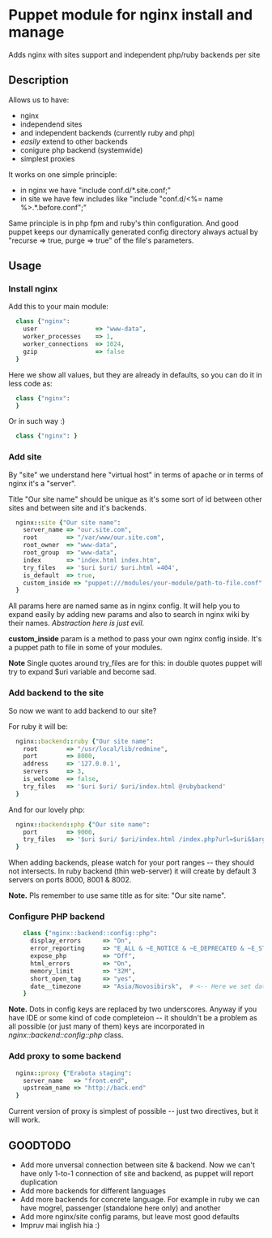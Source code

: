 # Puppet module for nginx install and manage

Adds nginx with sites support and independent php/ruby backends per site

## Description

Allows us to have:

 * nginx
 * independend sites
 * and independent backends (currently ruby and php)
 * *easily* extend to other backends
 * conigure php backend (systemwide)
 * simplest proxies

It works on one simple principle:

 * in nginx we have "include conf.d/*.site.conf;"
 * in site we have few includes like "include "conf.d/<%= name %>.*.before.conf";"

Same principle is in php fpm and ruby's thin configuration. And good puppet keeps our dynamically generated config directory always actual by "recurse => true, purge => true" of the file's parameters.

## Usage

### Install nginx

Add this to your main module:

```ruby
  class {"nginx":
    user                => "www-data",
    worker_processes    => 1,
    worker_connections  => 1024,
    gzip                => false
  }
```

Here we show all values, but they are already in defaults, so you can do it in less code as:

```ruby
  class {"nginx":
  }
```
Or in such way :)

```ruby
  class {"nginx": }
```

### Add site

By "site" we understand here "virtual host" in terms of apache or in terms of nginx it's a "server".

Title "Our site name" should be unique as it's some sort of id between other sites and between site and it's backends.

```ruby
  nginx::site {"Our site name":
    server_name => "our.site.com",
    root        => "/var/www/our.site.com",
    root_owner  => "www-data",
    root_group  => "www-data",
    index       => "index.html index.htm",
    try_files   => '$uri $uri/ $uri.html =404',
    is_default  => true,
    custom_inside => "puppet:///modules/your-module/path-to-file.conf"
  }
```
All params here are named same as in nginx config. It will help you to expand easily by adding new params and also to search in nginx wiki by their names.
*Abstraction here is just evil.*

**custom_inside** param is a method to pass your own nginx config inside. It's a puppet path to file in some of your modules.

**Note** Single quotes around try_files are for this: in double quotes puppet will try to expand $uri variable and become sad.

### Add backend to the site

So now we want to add backend to our site?

For ruby it will be:

```ruby
  nginx::backend::ruby {"Our site name":
    root        => "/usr/local/lib/redmine",
    port        => 8000,
    address     => '127.0.0.1',
    servers     => 3,
    is_welcome  => false,
    try_files   => '$uri $uri/ $uri/index.html @rubybackend'
  }
```

And for our lovely php:

```ruby
  nginx::backend::php {"Our site name":
    port        => 9000,
    try_files   => '$uri $uri/ $uri/index.html /index.php?url=$uri&$args'
  }
```

When adding backends, please watch for your port ranges -- they should not intersects. In ruby backend (thin web-server) it will create by default 3 servers on ports 8000, 8001 & 8002.

**Note.** Pls remember to use same title as for site: "Our site name".

### Configure PHP backend

```ruby
    class {"nginx::backend::config::php":
      display_errors      => "On",
      error_reporting     => "E_ALL & ~E_NOTICE & ~E_DEPRECATED & ~E_STRICT",
      expose_php          => "Off",
      html_errors         => "On",
      memory_limit        => "32M",
      short_open_tag      => "yes",
      date__timezone      => "Asia/Novosibirsk",  # <-- Here we set date.timezone key
    }
```

**Note.** Dots in config keys are replaced by two underscores. Anyway if you have
IDE or some kind of code completeion -- it shouldn't be a problem as all possible
(or just many of them) keys are incorporated in *nginx::backend::config::php* class.

### Add proxy to some backend

```ruby
  nginx::proxy {"Erabota staging":
    server_name   => "front.end",
    upstream_name => "http://back.end"
  }
```
Current version of proxy is simplest of possible -- just two directives, but it will work.

## GOODTODO

* Add more unversal connection between site & backend. Now we can't have only 1-to-1 connection of site and backend, as puppet will report duplication
* Add more backends for different languages
* Add more backends for concrete language. For example in ruby we can have mogrel, passenger (standalone here only) and another
* Add more nginx/site config params, but leave most good defaults
* Impruv mai inglish hia :)